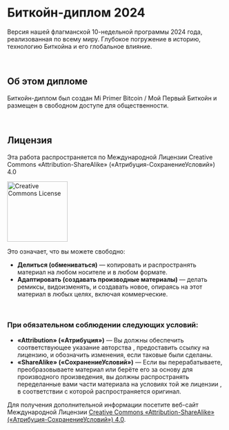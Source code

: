 # Биткойн-диплом 2024

Версия нашей флагманской 10-недельной программы 2024 года, реализованная по всему миру. Глубокое погружение в историю, технологию Биткойна и его глобальное влияние.

<br/>

## Об этом дипломе

Биткойн-диплом был создан Mi Primer Bitcoin / Мой Первый Биткойн и размещен в свободном доступе для общественности.

<br/>

## Лицензия

Эта работа распространяется по Международной Лицензии Creative Commons «Attribution-ShareAlike» («Атрибуция-СохранениеУсловий») 4.0

<a rel="license" href="https://creativecommons.org/licenses/by-sa/4.0"><img alt="Creative Commons License" width="140" style="border-width:0" src="https://mirrors.creativecommons.org/presskit/buttons/88x31/png/by-sa.png" /></a><br />

Это означает, что вы можете свободно:

- **Делиться (обмениваться)** — копировать и распространять материал на любом носителе и в любом формате.
- **Адаптировать (создавать производные материалы)** — делать ремиксы, видоизменять, и создавать новое, опираясь на этот материал в любых целях, включая коммерческие.

<br/>

### При обязательном соблюдении следующих условий:

- **«Attribution» («Атрибуция»)** — Вы должны обеспечить соответствующее указание авторства , предоставить ссылку на лицензию, и обозначить изменения, если таковые были сделаны.
- **«ShareAlike» («СохранениеУсловий»)** — Если вы перерабатываете, преобразовываете материал или берёте его за основу для производного произведения, вы должны распространять переделанные вами части материала на условиях той же лицензии , в соответствии с которой распространяется оригинал.

Для получения дополнительной информации посетите веб-сайт Международной Лицензии [Creative Commons «Attribution-ShareAlike» («Атрибуция-СохранениеУсловий») 4.0](http://creativecommons.org/licenses/by-sa/4.0/).
